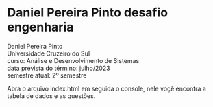 # Daniel Pereira Pinto desafio engenharia
Daniel Pereira Pinto <br>
Universidade Cruzeiro do Sul<br>
curso: Análise e Desenvolvimento de Sistemas<br>
data prevista do término: julho/2023<br>
semestre atual: 2º semestre<br>

Abra o arquivo index.html em seguida o console, nele voçê encontra a tabela de dados e as questões. 
